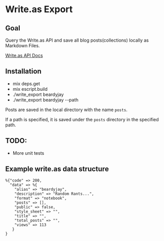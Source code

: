 # Write.as Export

## Goal

Query the Write.as API and save all blog posts(collections) locally as
Markdown Files.

[Write.as API Docs](https://writeas.github.io/docs/#create-a-collection)

## Installation

  - mix deps.get
  - mix escript.build
  - ./write_export beardyjay
  - ./write_export beardyjay --path <mydirectory>

Posts are saved in the local directory with the name ```posts```.

If a path is specified, it is saved under the ```posts``` directory in the specified path.

## TODO:

* More unit tests


## Example write.as data structure

```
%{"code" => 200,
  "data" => %{
    "alias" => "beardyjay",
    "description" => "Random Rants...",
    "format" => "notebook",
    "posts" => [],
    "public" => false,
    "style_sheet" => "",
    "title" => "",
    "total_posts" => "",
    "views" => 113
   }
}
```
